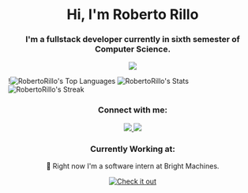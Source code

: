 
<h1 align="center">Hi, I'm Roberto Rillo</h1>

<h3 align="center">I'm a fullstack developer currently in sixth semester of Computer Science.</h3>


<p align="center">
    <img src="https://skillicons.dev/icons?i=python,cpp,javascript,html,css,react,angular,mysql,fastapi,nodejs,docker,kubernetes,selenium,linux" />
</p>


!![RobertoRillo's Top Languages](https://github-readme-stats.vercel.app/api/top-langs/?username=RobertoRillo&theme=vue-dark&show_icons=true&hide_border=true&layout=compact)
![RobertoRillo's Stats](https://github-readme-stats.vercel.app/api?username=RobertoRillo&theme=vue-dark&show_icons=true&hide_border=true&count_private=true)
![RobertoRillo's Streak](https://github-readme-streak-stats.herokuapp.com/?user=RobertoRillo&theme=vue-dark&hide_border=true)

<h3 align="center">Connect with me:</h3>

<p align="center">
    <a href="https://www.linkedin.com/in/roberto-rillo-344111291/">
        <img src="https://skillicons.dev/icons?i=linkedin" />
    </a>
    <a href="mailto:robertorillomx@gmail.com">
        <img src="https://skillicons.dev/icons?i=gmail" />
    </a>

</p>

<h3 align="center">Currently Working at:</h3>

<p align="center">🤖 Right now I'm a software intern at Bright Machines.</p>


<p align="center">
    <a href="https://www.brightmachines.com/">
        <img src="https://img.shields.io/badge/Repository-Check it out-blueviolet?style=for-the-badge" alt="Check it out" />
    </a>
</p>
<!--
**PaolaFelix/PaolaFelix** is a ✨ _special_ ✨ repository because its `README.md` (this file) appears on your GitHub profile.

Here are some ideas to get you started:

- 🔭 I’m currently working on ...
- 🌱 I’m currently learning ...
- 👯 I’m looking to collaborate on ...
- 🤔 I’m looking for help with ...
- 💬 Ask me about ...
- 📫 How to reach me: ...
- 😄 Pronouns: ...
- ⚡ Fun fact: ...
-->
